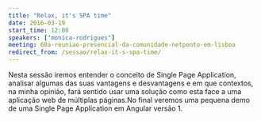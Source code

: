```yaml
---
title: "Relax, it's SPA time"
date: 2016-03-19
start_time: 12:00
speakers: ["monica-rodrigues"]
meeting: 60a-reuniao-presencial-da-comunidade-netponto-em-lisboa
redirect_from: /sessao/relax-it-s-spa-time/
---
```


Nesta sessão iremos entender o conceito de Single Page Application, analisar algumas das suas vantagens e desvantagens e em que contextos,
na
minha opinião, fará sentido usar uma solução como esta face a uma aplicação web de múltiplas páginas.No final veremos uma pequena demo de uma Single Page Application em Angular versão 1.
